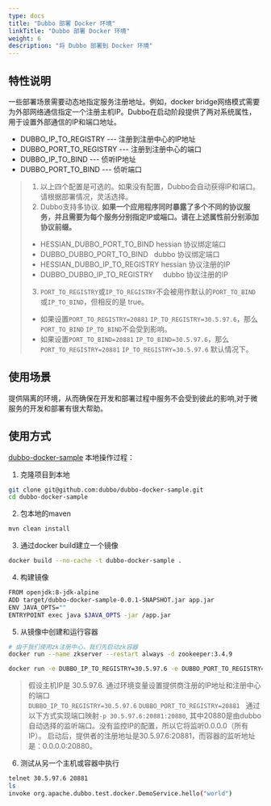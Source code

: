 ```yaml
---
type: docs
title: "Dubbo 部署 Docker 环境"
linkTitle: "Dubbo 部署 Docker 环境"
weight: 6
description: "将 Dubbo 部署到 Docker 环境"
---
```

## 特性说明
一些部署场景需要动态地指定服务注册地址。例如，docker bridge网络模式需要为外部网络通信指定一个注册主机IP。Dubbo在启动阶段提供了两对系统属性，用于设置外部通信的IP和端口地址。
* DUBBO_IP_TO_REGISTRY --- 注册到注册中心的IP地址
* DUBBO_PORT_TO_REGISTRY --- 注册到注册中心的端口
* DUBBO_IP_TO_BIND --- 侦听IP地址
* DUBBO_PORT_TO_BIND --- 侦听端口

> 1. 以上四个配置是可选的。如果没有配置，Dubbo会自动获得IP和端口。请根据部署情况，灵活选择。
> 2. Dubbo支持多协议. **如果一个应用程序同时暴露了多个不同的协议服务，并且需要为每个服务分别指定IP或端口。请在上述属性前分别添加协议前缀。** 
> * HESSIAN_DUBBO_PORT_TO_BIND    hessian 协议绑定端口
> * DUBBO_DUBBO_PORT_TO_BIND      dubbo 协议绑定端口
> * HESSIAN_DUBBO_IP_TO_REGISTRY  hessian 协议注册的IP
> * DUBBO_DUBBO_IP_TO_REGISTRY      dubbo 协议注册的IP
> 3. `PORT_TO_REGISTRY`或`IP_TO_REGISTRY`不会被用作默认的`PORT_TO_BIND`或`IP_TO_BIND`，但相反的是 true。
> * 如果设置`PORT_TO_REGISTRY=20881` `IP_TO_REGISTRY=30.5.97.6`，那么 `PORT_TO_BIND` `IP_TO_BIND`不会受到影响。
> * 如果设置`PORT_TO_BIND=20881` `IP_TO_BIND=30.5.97.6`，那么 `PORT_TO_REGISTRY=20881` `IP_TO_REGISTRY=30.5.97.6` 默认情况下。

## 使用场景
提供隔离的环境，从而确保在开发和部署过程中服务不会受到彼此的影响,对于微服务的开发和部署有很大帮助。

## 使用方式
[dubbo-docker-sample](https://github.com/apache/dubbo-samples/tree/master/2-advanced/dubbo-samples-docker) 本地操作过程：

1. 克隆项目到本地
```sh
git clone git@github.com:dubbo/dubbo-docker-sample.git
cd dubbo-docker-sample
```
2. 包本地的maven
```sh
mvn clean install
```
3. 通过docker build建立一个镜像
```sh
docker build --no-cache -t dubbo-docker-sample .
```
4. 构建镜像
```sh
FROM openjdk:8-jdk-alpine
ADD target/dubbo-docker-sample-0.0.1-SNAPSHOT.jar app.jar
ENV JAVA_OPTS=""
ENTRYPOINT exec java $JAVA_OPTS -jar /app.jar
```
5. 从镜像中创建和运行容器
```sh
# 由于我们使用zk注册中心，我们先启动zk容器
docker run --name zkserver --restart always -d zookeeper:3.4.9
```
```sh
docker run -e DUBBO_IP_TO_REGISTRY=30.5.97.6 -e DUBBO_PORT_TO_REGISTRY=20881 -p 30.5.97.6:20881:20880 --link zkserver:zkserver -it --rm dubbo-docker-sample
```

> 假设主机IP是 30.5.97.6.
> 通过环境变量设置提供商注册的IP地址和注册中心的端口 `DUBBO_IP_TO_REGISTRY=30.5.97.6` `DUBBO_PORT_TO_REGISTRY=20881`    
> 通过以下方式实现端口映射`-p 30.5.97.6:20881:20880`, 其中20880是由dubbo自动选择的监听端口。没有监控IP的配置，所以它将监听0.0.0.0（所有IP）。
> 启动后，提供者的注册地址是30.5.97.6:20881，而容器的监听地址是：0.0.0.0:20880。  

6. 测试从另一个主机或容器中执行
```sh
telnet 30.5.97.6 20881
ls
invoke org.apache.dubbo.test.docker.DemoService.hello("world")
```
